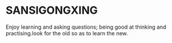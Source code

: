 # SANSIGONGXING
Enjoy learning and asking questions; being good at thinking and practising.look for the old so as to learn the new.
